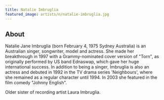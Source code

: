 ```yaml
---
title: Natalie Imbruglia
featured_image: artists/n/natalie-imbruglia.jpg
---
```

## About

Natalie Jane Imbruglia (born February 4, 1975 Sydney Australia) is an Australian singer, songwriter, model and actress.
She made her breakthrough in 1997 with a Grammy-nominated cover version of "Torn", as originally performed by US band Ednaswap, which gave her huge international success.
In addition to being a singer, Imbruglia is also an actress and debuted in 1992 in the TV drama series 'Neighbours', where she remained as a regular character until 1994.  In 2003 she featured in the film comedy "Johnny English".

Older sister of recording artist Laura Imbruglia.

